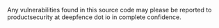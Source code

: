 Any vulnerabilities found in this source code may please be reported to productsecurity at deepfence dot io in complete confidence.
